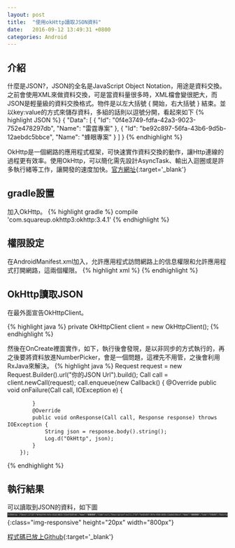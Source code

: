 ```yaml
---
layout: post
title:  "使用okHttp讀取JSON資料"
date:   2016-09-12 13:49:31 +0800
categories: Android
---
```


## 介紹
什麼是JSON?，JSON的全名是JavaScript Object Notation，用途是資料交換。之前會使用XML來做資料交換，可是當資料量很多時，XML檔會變很肥大，而JSON是輕量級的資料交換格式。物件是以左大括號 { 開始，右大括號 } 結束。並以key:value的方式來儲存資料，多組的話則以逗號分開，看起來如下
{% highlight JSON %}
{
  "Data": [
    {
      "Id": "0f4e3749-fdfa-42a3-9023-752e478297db",
      "Name": "雷霆專案"
    },
    {
      "Id": "be92c897-56fa-43b6-9d5b-12aebdc5bbce",
      "Name": "蜂眼專案"
    }
  ]
}
{% endhighlight %}

OkHttp是一個網路的應用程式框架，可快速實作資料交換的動作，讓Http連線的過程更有效率。使用OkHttp，可以簡化需先設計AsyncTask、輸出入迴圈或是許多執行緒等工作，讓開發的速度加快。[官方網址](http://square.github.io/okhttp/){:target='_blank'}

## gradle設置
加入OkHttp。
{% highlight gradle %}
compile 'com.squareup.okhttp3:okhttp:3.4.1'
{% endhighlight %}

## 權限設定
在AndroidManifest.xml加入，允許應用程式訪問網路上的信息權限和允許應用程式打開網路，這兩個權限。
{% highlight xml %}
<uses-permission android:name="android.permission.ACCESS_NETWORK_STATE" />
<uses-permission android:name="android.permission.INTERNET" />
{% endhighlight %}
## OkHttp讀取JSON
在最外面宣告OkHttpClient。

{% highlight java %}
private OkHttpClient client = new OkHttpClient();
{% endhighlight %}

然後在OnCreate裡面實作，如下，執行後會發現，是以非同步的方式執行的，再之後要將資料放進NumberPicker，會是一個問題，這裡先不用管，之後會利用RxJava來解決。
{% highlight java %}
Request request = new Request.Builder().url("你的JSON Url").build();
        Call call = client.newCall(request);
        call.enqueue(new Callback() {
            @Override
            public void onFailure(Call call, IOException e) {

            }
            @Override
            public void onResponse(Call call, Response response) throws IOException {
                String json = response.body().string();
                Log.d("OkHttp", json);
            }
        });
{% endhighlight %}

## 執行結果
可以讀取到JSON的資料，如下圖
![ParseJson](/image/Json/ParseJson.png){:class="img-responsive" height="20px" width="800px"}



[程式碼已放上Github](https://github.com/royshow0316/JsonTest){:target='_blank'}

[jekyll-docs]: http://jekyllrb.com/docs/home
[jekyll-gh]:   https://github.com/jekyll/jekyll
[jekyll-talk]: https://talk.jekyllrb.com/
